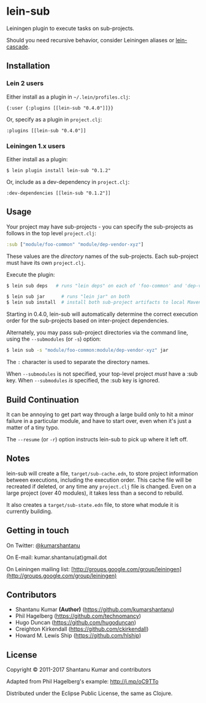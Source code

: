 # lein-sub

Leiningen plugin to execute tasks on sub-projects.

Should you need recursive behavior, consider Leiningen aliases or
[lein-cascade](https://github.com/kumarshantanu/lein-cascade).

## Installation

### Lein 2 users

Either install as a plugin in `~/.lein/profiles.clj`:

    {:user {:plugins [[lein-sub "0.4.0"]]}}

Or, specify as a plugin in `project.clj`:

    :plugins [[lein-sub "0.4.0"]]

### Leiningen 1.x users

Either install as a plugin:

    $ lein plugin install lein-sub "0.1.2"

Or, include as a dev-dependency in `project.clj`:

    :dev-dependencies [[lein-sub "0.1.2"]]

## Usage

Your project may have sub-projects -
you can specify the sub-projects as follows in the top level `project.clj`:

```clojure
:sub ["module/foo-common" "module/dep-vendor-xyz"]
```

These values are the _directory_ names of the sub-projects.
Each sub-project must have its own `project.clj`.

Execute the plugin:

```bash
$ lein sub deps   # runs "lein deps" on each of 'foo-common' and 'dep-vendor-xyz'

$ lein sub jar      # runs "lein jar" on both
$ lein sub install  # install both sub-project artifacts to local Maven repo
```

Starting in 0.4.0, lein-sub will automatically determine the
correct execution order for the sub-projects based on
inter-project dependencies.

Alternately, you may pass sub-project directories via the command line, using the
`--submodules` (or `-s`) option:

```bash
$ lein sub -s "module/foo-common:module/dep-vendor-xyz" jar
```

The `:` character is used to separate the directory names.

When `--submodules` is not specified, your top-level project *must*
have a :sub key.
When `--submodules` *is* specified, the :sub key is ignored.

## Build Continuation

It can be annoying to get part way through a large build only to hit
a minor failure in a particular module, and have to start over, even when
it's just a matter of a tiny typo.

The `--resume` (or `-r`) option instructs lein-sub to pick up where it left
off.

## Notes

lein-sub will create a file, `target/sub-cache.edn`, to store
project information between executions, including the
execution order.
This cache file will be recreated if deleted, or any time
any `project.clj` file is changed.
Even on a large project (over 40 modules), it takes less than a second
to rebuild.

It also creates a `target/sub-state.edn` file, to store what module it
is currently building.

## Getting in touch

On Twitter: [@kumarshantanu](http://twitter.com/kumarshantanu)

On E-mail: kumar.shantanu(at)gmail.dot

On Leiningen mailing list: [http://groups.google.com/group/leiningen](http://groups.google.com/group/leiningen)


## Contributors

* Shantanu Kumar **(Author)** (https://github.com/kumarshantanu)
* Phil Hagelberg (https://github.com/technomancy)
* Hugo Duncan (https://github.com/hugoduncan)
* Creighton Kirkendall (https://github.com/ckirkendall)
* Howard M. Lewis Ship (https://github.com/hlship)


## License

Copyright © 2011-2017 Shantanu Kumar and contributors

Adapted from Phil Hagelberg's example: http://j.mp/oC9TTo

Distributed under the Eclipse Public License, the same as Clojure.
